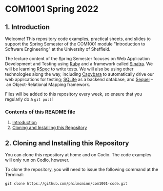 # COM1001 Spring 2022

## 1. Introduction

Welcome! This repository code examples, practical sheets, and slides to support
the Spring Semester of the COM1001 module "Introduction to Software Engineering"
at the University of Sheffield.

The lecture content of the Spring Semester focuses on Web Application
Development and Testing using [Ruby](https://www.ruby-lang.org/) and a framework
called [Sinatra](http://sinatrarb.com/). We will be learning
[RSpec](https://rspec.info/) to write tests. We will also be using other
technologies along the way, including
[Capybara](https://teamcapybara.github.io/capybara/) to automatically drive our
web applications for testing; [SQLite](https://www.sqlite.org/) as a backend
database, and [Sequel](https://sequel.jeremyevans.net/) – an Object-Relational
Mapping framework.

Files will be added to this repository every week, so ensure that you regularly
do a `git pull`!

### Contents of this README file

1. [Introduction](#1-introduction)
2. [Cloning and Installing this Repository](#2-cloning-and-installing-this-repository)

## 2. Cloning and Installing this Repository

You can clone this repository at home and on Codio. The code examples will only run on Codio, however.

To clone the repository, you will need to issue the following command at the Terminal:

```git clone https://github.com/philmcminn/com1001-code.git```


